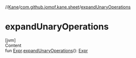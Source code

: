 //[Kane](../index.md)/[com.github.jomof.kane.sheet](index.md)/[expandUnaryOperations](expand-unary-operations.md)



# expandUnaryOperations  
[jvm]  
Content  
fun [Expr](../com.github.jomof.kane/-expr/index.md).[expandUnaryOperations](expand-unary-operations.md)(): [Expr](../com.github.jomof.kane/-expr/index.md)  



